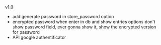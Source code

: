 v1.0
- add generate password in store_password option
- encrypted password when enter in db and show entries options
don't show password field, ever gonna show it, show the encrypted
version for password
- API google authentificator

